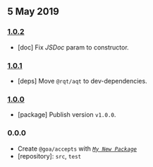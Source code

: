 ## 5 May 2019

### [1.0.2](https://github.com/idiocc/accepts/compare/v1.0.1...v1.0.2)

- [doc] Fix _JSDoc_ param to constructor.

### [1.0.1](https://github.com/idiocc/accepts/compare/v1.0.0...v1.0.1)

- [deps] Move `@rqt/aqt` to dev-dependencies.

### [1.0.0](https://github.com/idiocc/accepts/compare/v0.0.0-pre...v1.0.0)

- [package] Publish version `v1.0.0`.

### 0.0.0

- Create `@goa/accepts` with _[`My New Package`](https://mnpjs.org)_
- [repository]: `src`, `test`